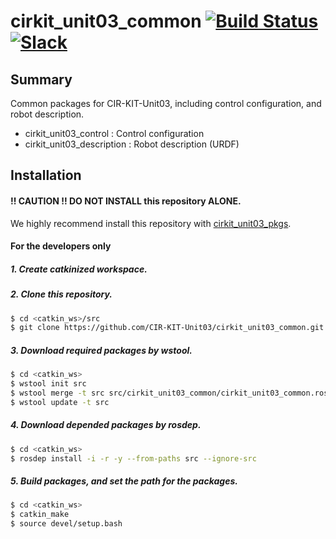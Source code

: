 # cirkit_unit03_common [![Build Status](https://travis-ci.org/CIR-KIT-Unit03/cirkit_unit03_common.svg?branch)](https://travis-ci.org/CIR-KIT-Unit03/cirkit_unit03_common) [![Slack](https://img.shields.io/badge/Slack-CIR--KIT-blue.svg)](http://cir-kit.slack.com/messages/unit03_common)

## Summary
Common packages for CIR-KIT-Unit03, including control configuration, and robot description.

- cirkit_unit03_control : Control configuration
- cirkit_unit03_description : Robot description (URDF)

## Installation
#### **!! CAUTION !!  DO NOT INSTALL** this repository **ALONE**.  
We highly recommend install this repository with [cirkit_unit03_pkgs](https://github.com/CIR-KIT-Unit03/cirkit_unit03_pkgs).

#### For the developers only
##### 1. Create **catkinized**  workspace.
##### 2. Clone this repository.
```bash
$ cd <catkin_ws>/src
$ git clone https://github.com/CIR-KIT-Unit03/cirkit_unit03_common.git
```
##### 3. Download required packages by wstool.
```bash
$ cd <catkin_ws>
$ wstool init src
$ wstool merge -t src src/cirkit_unit03_common/cirkit_unit03_common.rosinstall
$ wstool update -t src
```
##### 4. Download depended packages by rosdep.
```bash
$ cd <catkin_ws>
$ rosdep install -i -r -y --from-paths src --ignore-src
```
##### 5. Build packages, and set the path for the packages.
```bash
$ cd <catkin_ws>
$ catkin_make
$ source devel/setup.bash
```
